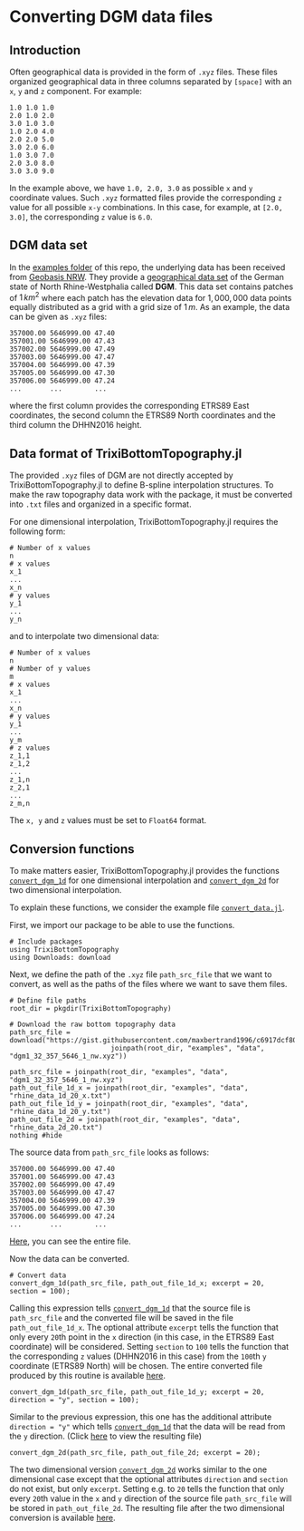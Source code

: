 # Converting DGM data files

## Introduction

Often geographical data is provided in the form of `.xyz` files. These files organized geographical
data in three columns separated by `[space]` with an `x`, `y` and `z` component. For example:
```
1.0 1.0 1.0
2.0 1.0 2.0
3.0 1.0 3.0
1.0 2.0 4.0
2.0 2.0 5.0
3.0 2.0 6.0
1.0 3.0 7.0
2.0 3.0 8.0
3.0 3.0 9.0
```
In the example above, we have `1.0, 2.0, 3.0` as possible `x` and `y` coordinate values.
Such `.xyz` formatted files provide the corresponding `z` value for all possible `x-y` combinations.
In this case, for example, at `[2.0, 3.0]`, the corresponding `z` value is `6.0`.

## DGM data set

In the [examples folder](https://github.com/trixi-framework/TrixiBottomTopography.jl/tree/main/examples) of this repo, the underlying data has been received from
[Geobasis NRW](https://www.bezreg-koeln.nrw.de/geobasis-nrw).
They provide a [geographical data set](https://www.opengeodata.nrw.de/produkte/geobasis/hm/) of the German state of North Rhine-Westphalia called **DGM**.
This data set contains patches of $1\,km^2$ where each patch has the elevation data for $1,000,000$ data points equally distributed as a grid with a grid size of $1\,m$.
As an example, the data can be given as `.xyz` files:
```
357000.00 5646999.00 47.40
357001.00 5646999.00 47.43
357002.00 5646999.00 47.49
357003.00 5646999.00 47.47
357004.00 5646999.00 47.39
357005.00 5646999.00 47.30
357006.00 5646999.00 47.24
...       ...        ...
```
where the first column provides the corresponding ETRS89 East coordinates, the second column the ETRS89 North coordinates and the third column the DHHN2016 height.

## Data format of TrixiBottomTopography.jl

The provided `.xyz` files of DGM are not directly accepted by TrixiBottomTopography.jl to
define B-spline interpolation structures. To make the raw topography data work with the
package, it must be converted into `.txt` files and organized in a specific format.

For one dimensional interpolation, TrixiBottomTopography.jl requires the following form:
```
# Number of x values
n
# x values
x_1
...
x_n
# y values
y_1
...
y_n
```
and to interpolate two dimensional data:
```
# Number of x values
n
# Number of y values
m
# x values
x_1
...
x_n
# y values
y_1
...
y_m
# z values
z_1,1
z_1,2
...
z_1,n
z_2,1
...
z_m,n
```
The `x, y` and `z` values must be set to `Float64` format.

## Conversion functions

To make matters easier, TrixiBottomTopography.jl provides the functions [`convert_dgm_1d`](https://trixi-framework.github.io/TrixiBottomTopography.jl/dev/reference/#TrixiBottomTopography.convert_dgm_1d-Tuple{String,%20String})
for one dimensional interpolation and [`convert_dgm_2d`](https://trixi-framework.github.io/TrixiBottomTopography.jl/dev/reference/#TrixiBottomTopography.convert_dgm_2d-Tuple{String,%20String}) for two dimensional interpolation.

To explain these functions, we consider the example file [`convert_data.jl`](https://github.com/trixi-framework/TrixiBottomTopography.jl/blob/main/examples/convert_data.jl).

First, we import our package to be able to use the functions.

```@example convert
# Include packages
using TrixiBottomTopography
using Downloads: download
```

Next, we define the path of the `.xyz` file `path_src_file` that we want to convert,
as well as the paths of the files where we want to save them files.

```@example convert
# Define file paths
root_dir = pkgdir(TrixiBottomTopography)

# Download the raw bottom topography data
path_src_file = download("https://gist.githubusercontent.com/maxbertrand1996/c6917dcf80aef1704c633ec643a531d5/raw/f09b43f604adf9e2cfb45a7d998418f1e72f251d/dgm1_32_357_5646_1_nw.xyz",
                         joinpath(root_dir, "examples", "data", "dgm1_32_357_5646_1_nw.xyz"))

path_src_file = joinpath(root_dir, "examples", "data", "dgm1_32_357_5646_1_nw.xyz")
path_out_file_1d_x = joinpath(root_dir, "examples", "data", "rhine_data_1d_20_x.txt")
path_out_file_1d_y = joinpath(root_dir, "examples", "data", "rhine_data_1d_20_y.txt")
path_out_file_2d = joinpath(root_dir, "examples", "data", "rhine_data_2d_20.txt")
nothing #hide
```

The source data from `path_src_file` looks as follows:

```
357000.00 5646999.00 47.40
357001.00 5646999.00 47.43
357002.00 5646999.00 47.49
357003.00 5646999.00 47.47
357004.00 5646999.00 47.39
357005.00 5646999.00 47.30
357006.00 5646999.00 47.24
...       ...        ...
```

[Here](https://gist.github.com/maxbertrand1996/c6917dcf80aef1704c633ec643a531d5), you can see the entire file.

Now the data can be converted.

```@example convert
# Convert data
convert_dgm_1d(path_src_file, path_out_file_1d_x; excerpt = 20, section = 100);
```

Calling this expression tells [`convert_dgm_1d`](https://trixi-framework.github.io/TrixiBottomTopography.jl/dev/reference/#TrixiBottomTopography.convert_dgm_1d-Tuple{String,%20String}) that the source file is `path_src_file` and the converted file will be saved in the file `path_out_file_1d_x`.
The optional attribute `excerpt` tells the function that only every `20`th point in the `x` direction (in this case, in the ETRS89 East coordinate) will be considered. Setting `section` to `100` tells the function that the corresponding `z` values (DHHN2016 in this case) from the `100`th `y` coordinate (ETRS89 North) will be chosen. The entire converted file produced by
this routine is available [here](https://github.com/trixi-framework/TrixiBottomTopography.jl/blob/main/examples/data/rhine_data_1d_20_x.txt).

```@example convert
convert_dgm_1d(path_src_file, path_out_file_1d_y; excerpt = 20, direction = "y", section = 100);
```

Similar to the previous expression, this one has the additional attribute `direction = "y"` which tells [`convert_dgm_1d`](https://trixi-framework.github.io/TrixiBottomTopography.jl/dev/reference/#TrixiBottomTopography.convert_dgm_1d-Tuple{String,%20String}) that the data will be read from the `y` direction. (Click [here](https://github.com/trixi-framework/TrixiBottomTopography.jl/blob/main/examples/data/rhine_data_1d_20_y.txt) to view the resulting file)

```@example convert
convert_dgm_2d(path_src_file, path_out_file_2d; excerpt = 20);
```
The two dimensional version [`convert_dgm_2d`](https://trixi-framework.github.io/TrixiBottomTopography.jl/dev/reference/#TrixiBottomTopography.convert_dgm_2d-Tuple{String,%20String}) works similar to the one dimensional case except that the optional attributes
`direction` and `section` do not exist, but only `excerpt`. Setting e.g. to `20` tells the
function that only every `20`th value in the `x` and `y` direction of the source file
`path_src_file` will be stored in `path_out_file_2d`. The resulting file after the two
dimensional conversion is available [here](https://github.com/trixi-framework/TrixiBottomTopography.jl/blob/main/examples/data/rhine_data_2d_20.txt).
